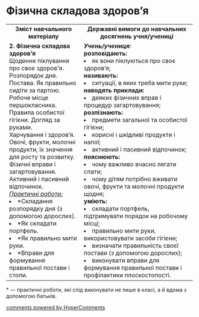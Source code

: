 <div id="hypercomments_widget" class="js-hypercomments-widget invisible"></div>

Фізична складова здоров’я
=============================================

<table>
  <tr>
    <td width="40%" align="center"><b>Зміст навчального матеріалу<b></td>
    <td width="60%" align="center"><b>Державні вимоги до навчальних досягнень учня/учениці</b></td>
  </tr>
  <tr>
    <td width="40%" style="vertical-align:top !important;">
    <b>2. Фізична складова здоров’я</b><br>
Щоденне піклування про своє здоров'я. Розпорядок дня.<br>
Постава. Як правильно сидіти за партою. <br>
Робоче місце першокласника.<br>
 Правила особистої гігієни. Догляд за руками.<br>
Харчування і здоров’я. Овочі, фрукти, молочні продукти, їх значення для росту та розвитку.<br>
Фізичні вправи і загартовування.<br>
Активний і пасивний відпочинок.<br>
    <u><i>Практичні роботи:</i></u><br>
    <li>*Складання розпорядку дня (з допомогою дорослих).</li>
    <li>*Як складати портфель.</li>
    <li>*Як правильно мити руки.</li>
    <li>*Вправи для формування правильної постави і стопи.</li>
    </td>
    <td width="60%" style="vertical-align:top !important;">
    <i><b>Учень/учениця:</b></i><br>
    <b>розповідають:</b>
    <li>як вони піклуються про своє здоров’я;</li>
    <b>називають:</b>
    <li>ситуації, в яких треба мити руки;</li>
    <b>наводять приклади:</b>
    <li>деяких фізичних вправ і процедур загартовування;</li>
    <b>розпізнають:</b>
    <li>предмети загальної та особистої гігієни;</li>
    <li>корисні і шкідливі продукти і напої;</li>
    <li>активний і пасивний відпочинок;</li>
    <b>пояснюють:</b>
    <li>чому важливо вчасно лягати спати;</li>
    <li>чому дітям потрібно вживати овочі, фрукти та молочні продукти щодня;</li>
    <b>уміють: </b>
    <li>складати портфель, підтримувати порядок на робочому місці;</li>
    <li>правильно мити руки, використовувати засоби гігієни;</li>
    <li>визначати правильність своєї постави (з допомогою дорослих);</li>
    <li>виконувати вправи для формування правильної постави і профілактики плоскостопості.</li>
	</td>
  </tr>
</table>

<p>* — практичні роботи, які слід виконувати не лише в класі, а й вдома з допомогою батьків.</p>

<div class="js-hypercomments-container">
<a href="http://hypercomments.com" class="hc-link" title="comments widget">comments powered by HyperComments</a>
</div>